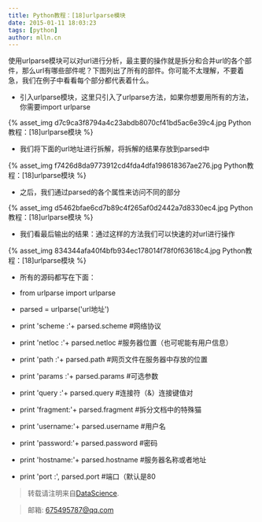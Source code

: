 ```yaml
---
title: Python教程：[18]urlparse模块
date: 2015-01-11 18:03:23
tags: [python]
author: mlln.cn
---
```

使用urlparse模块可以对url进行分析，最主要的操作就是拆分和合并url的各个部件，那么url有哪些部件呢？下图列出了所有的部件。你可能不太理解，不要着急，我们在例子中看看每个部分都代表着什么。

- 引入urlparse模块，这里只引入了urlparse方法，如果你想要用所有的方法，你需要import urlparse

{% asset_img d7c9ca3f8794a4c23abdb8070cf41bd5ac6e39c4.jpg Python教程：[18]urlparse模块 %}

- 我们将下面的url地址进行拆解，将拆解的结果存放到parsed中

{% asset_img f7426d8da9773912cd4fda4dfa198618367ae276.jpg Python教程：[18]urlparse模块 %}

- 之后，我们通过parsed的各个属性来访问不同的部分

{% asset_img d5462bfae6cd7b89c4f265af0d2442a7d8330ec4.jpg Python教程：[18]urlparse模块 %}

- 我们看最后输出的结果：通过这样的方法我们可以快速的对url进行操作

{% asset_img 834344afa40f4bfb934ec178014f78f0f63618c4.jpg Python教程：[18]urlparse模块 %}

- 所有的源码都写在下面：

- from urlparse import urlparse

- parsed = urlparse('url地址')

- print 'scheme  :'+ parsed.scheme   #网络协议

- print 'netloc  :'+ parsed.netloc   #服务器位置（也可呢能有用户信息）

- print 'path    :'+ parsed.path     #网页文件在服务器中存放的位置

- print 'params  :'+ parsed.params   #可选参数

- print 'query   :'+ parsed.query    #连接符（&）连接键值对

- print 'fragment:'+ parsed.fragment #拆分文档中的特殊猫

- print 'username:'+ parsed.username #用户名

- print 'password:'+ parsed.password #密码

- print 'hostname:'+ parsed.hostname #服务器名称或者地址

- print 'port    :', parsed.port     #端口（默认是80

> 转载请注明来自[DataScience](http://mlln.cn).

> 邮箱: 675495787@qq.com 
